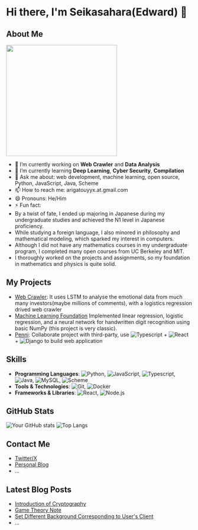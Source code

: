 # Hi there, I'm Seikasahara(Edward) 👋

## About Me
<img src="https://i.imgflip.com/z9mze.jpg" width="300">

- 🔭 I’m currently working on **Web Crawler** and **Data Analysis**
- 🌱 I’m currently learning **Deep Learning**, **Cyber Security**, **Compilation**
- 💬 Ask me about: web development, machine learning, open source, Python, JavaScript, Java, Scheme
- 📫 How to reach me: arigatouyyx.at.gmail.com
- 😄 Pronouns: He/Him
- ⚡ Fun fact:
- By a twist of fate, I ended up majoring in Japanese during my undergraduate studies and achieved the N1 level in Japanese proficiency.
- While studying a foreign language, I also minored in philosophy and mathematical modeling, which sparked my interest in computers.
- Although I did not have any mathematics courses in my undergraduate program, I completed many open courses from UC Berkeley and MIT.
- I thoroughly worked on the projects and assignments, so my foundation in mathematics and physics is quite solid.

## My Projects
- [Web Crawler](https://github.com/SeiKasahara/FinancialCrawler): It uses LSTM to analyse the emotional data from much many investors(maybe millions of comments), with a logistics regression drived web crawler
- [Machine Learning Foundation](https://github.com/SeiKasahara/MachineLearningEx) Implemented linear regression, logistic regression, and a neural network for handwritten digit recognition using basic NumPy (this project is very classic).
- [Penni](https://github.com/codersforcauses/penni): Collaborate project with third-party, use ![Typescript](https://img.shields.io/badge/Typescript-33AAAA?style=flat&logo=typescript&logoColor=FFFFFF) + ![React](https://img.shields.io/badge/React-20232A?style=flat&logo=react&logoColor=61DAFB) + ![Django](https://img.shields.io/badge/Django-FFFFFF?style=flat&logo=django&logoColor=61DAFB) to build web application

## Skills
- **Programming Languages**: ![Python](https://img.shields.io/badge/Python-3776AB?style=flat&logo=python&logoColor=white), ![JavaScript](https://img.shields.io/badge/JavaScript-F7DF1E?style=flat&logo=javascript&logoColor=black), ![Typescript](https://img.shields.io/badge/Typescript-33AAAA?style=flat&logo=typescript&logoColor=FFFFFF), ![Java](https://img.shields.io/badge/Java-007396?style=flat&logo=java&logoColor=white), ![MySQL](https://img.shields.io/badge/MySQL-4479A1?style=flat&logo=mysql&logoColor=white), ![Scheme](https://img.shields.io/badge/Scheme-0C2233?style=flat&logo=scheme&logoColor=white)
- **Tools & Technologies**: ![Git](https://img.shields.io/badge/Git-F05032?style=flat&logo=git&logoColor=white), ![Docker](https://img.shields.io/badge/Docker-2496ED?style=flat&logo=docker&logoColor=white)
- **Frameworks & Libraries**: ![React](https://img.shields.io/badge/React-20232A?style=flat&logo=react&logoColor=61DAFB), ![Node.js](https://img.shields.io/badge/Node.js-339933?style=flat&logo=nodedotjs&logoColor=white)


## GitHub Stats
![Your GitHub stats](https://github-readme-stats.vercel.app/api?username=SeiKasahara&show_icons=true&theme=radical)
![Top Langs](https://github-readme-stats.vercel.app/api/top-langs/?username=SeiKasahara&layout=compact)

## Contact Me
- [Twitter/X](https://x.com/KirisameCalhoun)
- [Personal Blog](https://seikasahara.com)
- ...

## Latest Blog Posts
<!-- BLOG-POST-LIST:START -->
- [Introduction of Cryptography](https://seikasahara.com/p/vepm.html)
- [Game Theory Note](https://seikasahara.com/p/pqdm.html)
- [Set Different Background Corresponding to User's Client](https://seikasahara.com/p/1578.html)
- ...
<!-- BLOG-POST-LIST:END -->
